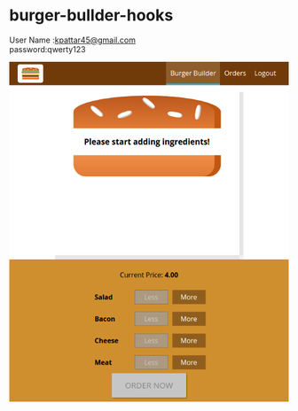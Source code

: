 # burger-bullder-hooks

User Name :kpattar45@gmail.com  
password:qwerty123

![alt text](https://github.com/krishnacharya-it/burger-bullder-hooks/blob/master/Screenshot_2020-09-03%20MyBurger.png)
